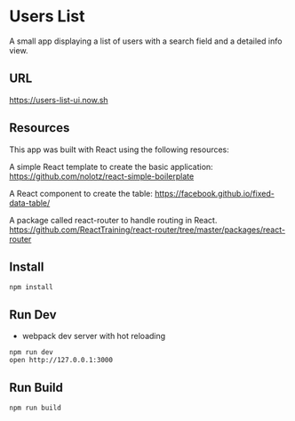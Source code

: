 # Users List

A small app displaying a list of users with a search field and a detailed info view.

## URL
https://users-list-ui.now.sh

## Resources
This app was built with React using the following resources:

A simple React template to create the basic application:
https://github.com/nolotz/react-simple-boilerplate

A React component to create the table:
https://facebook.github.io/fixed-data-table/

A package called react-router to handle routing in React.
https://github.com/ReactTraining/react-router/tree/master/packages/react-router

## Install

```
npm install
```

## Run Dev

* webpack dev server with hot reloading

```
npm run dev
open http://127.0.0.1:3000
```

## Run Build

```
npm run build
```

